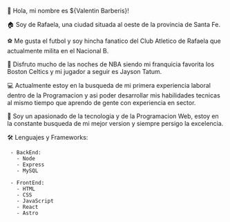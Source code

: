 👋  Hola, mi nombre es ${Valentin Barberis}!

🏠  Soy de Rafaela, una ciudad situada al oeste de la provincia de Santa Fe.

⚽  Me gusta el futbol y soy hincha fanatico del Club Atletico de Rafaela que actualmente milita en el Nacional B.

🏀  Disfruto mucho de las noches de NBA siendo mi franquicia favorita los Boston Celtics y mi jugador a seguir es Jayson Tatum.

💻  Actualmente estoy en la busqueda de mi primera experiencia laboral dentro de la Programacion y asi poder desarrollar mis habilidades tecnicas al mismo tiempo que aprendo de gente con experiencia en sector.

🧑  Soy un apasionado de la tecnologia y de la Programacion Web, estoy en la constante busqueda de mi mejor version y siempre persigo la excelencia.

🛠   Lenguajes y Frameworks:

     - BackEnd: 
       - Node
       - Express
       - MySQL

     - FrontEnd:
       - HTML
       - CSS
       - JavaScript
       - React
       - Astro
       
     


